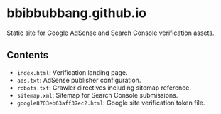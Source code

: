 # bbibbubbang.github.io

Static site for Google AdSense and Search Console verification assets.

## Contents
- `index.html`: Verification landing page.
- `ads.txt`: AdSense publisher configuration.
- `robots.txt`: Crawler directives including sitemap reference.
- `sitemap.xml`: Sitemap for Search Console submissions.
- `google8703eb63aff37ec2.html`: Google site verification token file.
